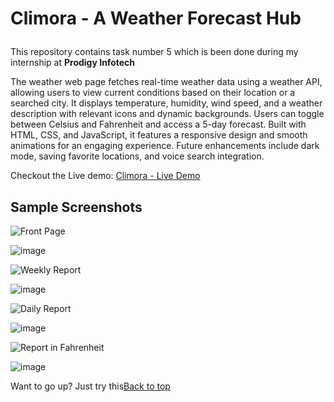 # <p id="top">Climora - A Weather Forecast Hub</p>

This repository contains task number 5 which is been done during my internship at <b>Prodigy Infotech</b>

The weather web page fetches real-time weather data using a weather API, allowing users to view current conditions based on their location or a searched city. It displays temperature, humidity, wind speed, and a weather description with relevant icons and dynamic backgrounds. Users can toggle between Celsius and Fahrenheit and access a 5-day forecast. Built with HTML, CSS, and JavaScript, it features a responsive design and smooth animations for an engaging experience. Future enhancements include dark mode, saving favorite locations, and voice search integration.

Checkout the Live demo: <a href="https://climoraweb.netlify.app/">Climora - Live Demo</a>

## Sample Screenshots

![Front Page](https://img.shields.io/badge/Front&nbsp;page-%230078D4?style=flat&colorB=%23A3E635)

![image](https://github.com/user-attachments/assets/5dd53e6c-902f-4e55-933a-293e57c4bf3e)


![Weekly Report](https://img.shields.io/badge/Weekly&nbsp;Report-%230078D4?style=flat&colorB=%23A3E635)

![image](https://github.com/user-attachments/assets/00fd04fb-3eba-4527-b0bb-e8e1af077b47)


![Daily Report](https://img.shields.io/badge/Daily&nbsp;Report-%230078D4?style=flat&colorB=%23A3E635)

![image](https://github.com/user-attachments/assets/55003982-f17c-4972-a705-11b246bac59c)


![Report in Fahrenheit](https://img.shields.io/badge/Report&nbsp;in&nbsp;Fahrenheit-%230078D4?style=flat&colorB=%23A3E635)

![image](https://github.com/user-attachments/assets/5b92eae3-d6ac-40d1-84a7-97178cbffdda)

Want to go up? Just try this<a href="#top">Back to top</a>
